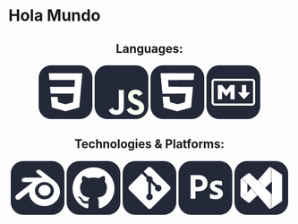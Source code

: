 <h1>Hola Mundo</h1>

<h2 align="center">Languages:</h2>

<div align="center">

<img src="images/SVG%20icons/CSS.svg" title="CSS" alt="CSS">
<img src="images/SVG%20icons/JavaScript.svg" title="JavaScript" alt="JavaScript">
<img src="images/SVG%20icons/HTML.svg" title="HTML" alt="HTML">
<img src="images/SVG%20icons/Markdown-Dark.svg" title="Markdown" alt="Markdown">

</div>

<h2 align="center">Technologies & Platforms:</h2>

<div align="center">

<img src="images/SVG%20icons/Blender-Dark.svg" title="CSS" alt="CSS">
<img src="images/SVG%20icons/Github-Dark.svg" title="JavaScript" alt="JavaScript">
<img src="images/SVG%20icons/Git.svg" title="HTML" alt="HTML">
<img src="images/SVG%20icons/Photoshop.svg" title="Markdown" alt="Markdown">
<img src="images/SVG%20icons/VisualStudio-Dark.svg" title="Markdown" alt="Markdown">

</div>